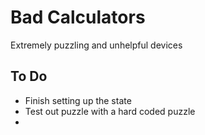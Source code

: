 # Bad Calculators

Extremely puzzling and unhelpful devices

## To Do

- Finish setting up the state
- Test out puzzle with a hard coded puzzle
- 